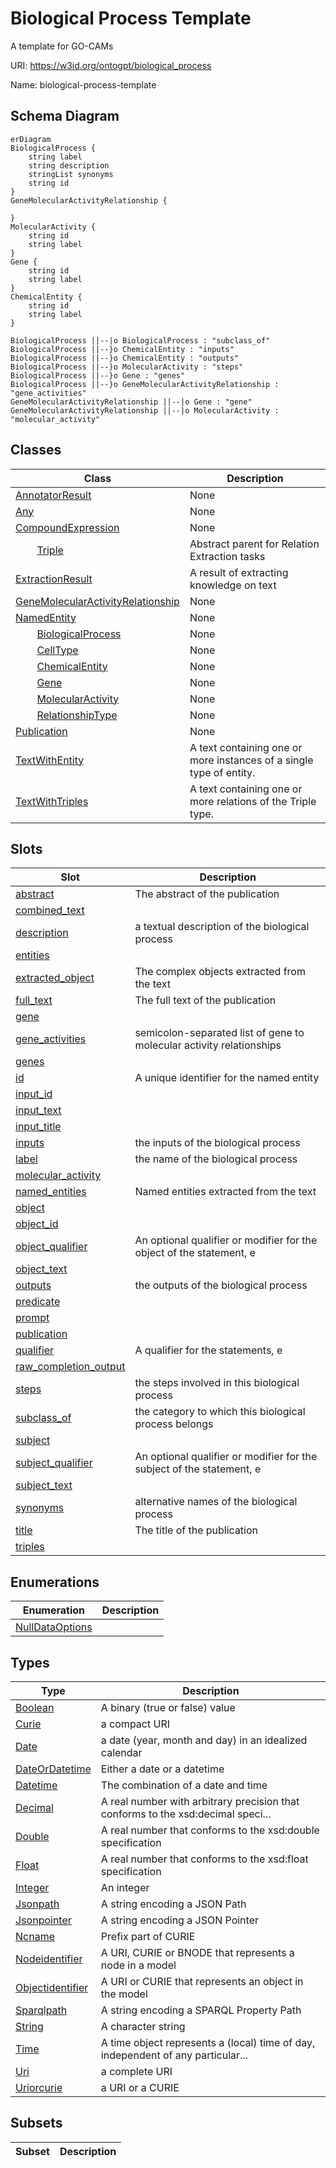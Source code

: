 # Biological Process Template

A template for GO-CAMs

URI: https://w3id.org/ontogpt/biological_process

Name: biological-process-template



## Schema Diagram

```mermaid
erDiagram
BiologicalProcess {
    string label  
    string description  
    stringList synonyms  
    string id  
}
GeneMolecularActivityRelationship {

}
MolecularActivity {
    string id  
    string label  
}
Gene {
    string id  
    string label  
}
ChemicalEntity {
    string id  
    string label  
}

BiologicalProcess ||--|o BiologicalProcess : "subclass_of"
BiologicalProcess ||--}o ChemicalEntity : "inputs"
BiologicalProcess ||--}o ChemicalEntity : "outputs"
BiologicalProcess ||--}o MolecularActivity : "steps"
BiologicalProcess ||--}o Gene : "genes"
BiologicalProcess ||--}o GeneMolecularActivityRelationship : "gene_activities"
GeneMolecularActivityRelationship ||--|o Gene : "gene"
GeneMolecularActivityRelationship ||--|o MolecularActivity : "molecular_activity"

```


## Classes

| Class | Description |
| --- | --- |
| [AnnotatorResult](AnnotatorResult.md) | None |
| [Any](Any.md) | None |
| [CompoundExpression](CompoundExpression.md) | None |
| &nbsp;&nbsp;&nbsp;&nbsp;&nbsp;&nbsp;&nbsp;&nbsp;[Triple](Triple.md) | Abstract parent for Relation Extraction tasks |
| [ExtractionResult](ExtractionResult.md) | A result of extracting knowledge on text |
| [GeneMolecularActivityRelationship](GeneMolecularActivityRelationship.md) | None |
| [NamedEntity](NamedEntity.md) | None |
| &nbsp;&nbsp;&nbsp;&nbsp;&nbsp;&nbsp;&nbsp;&nbsp;[BiologicalProcess](BiologicalProcess.md) | None |
| &nbsp;&nbsp;&nbsp;&nbsp;&nbsp;&nbsp;&nbsp;&nbsp;[CellType](CellType.md) | None |
| &nbsp;&nbsp;&nbsp;&nbsp;&nbsp;&nbsp;&nbsp;&nbsp;[ChemicalEntity](ChemicalEntity.md) | None |
| &nbsp;&nbsp;&nbsp;&nbsp;&nbsp;&nbsp;&nbsp;&nbsp;[Gene](Gene.md) | None |
| &nbsp;&nbsp;&nbsp;&nbsp;&nbsp;&nbsp;&nbsp;&nbsp;[MolecularActivity](MolecularActivity.md) | None |
| &nbsp;&nbsp;&nbsp;&nbsp;&nbsp;&nbsp;&nbsp;&nbsp;[RelationshipType](RelationshipType.md) | None |
| [Publication](Publication.md) | None |
| [TextWithEntity](TextWithEntity.md) | A text containing one or more instances of a single type of entity. |
| [TextWithTriples](TextWithTriples.md) | A text containing one or more relations of the Triple type. |



## Slots

| Slot | Description |
| --- | --- |
| [abstract](abstract.md) | The abstract of the publication |
| [combined_text](combined_text.md) |  |
| [description](description.md) | a textual description of the biological process |
| [entities](entities.md) |  |
| [extracted_object](extracted_object.md) | The complex objects extracted from the text |
| [full_text](full_text.md) | The full text of the publication |
| [gene](gene.md) |  |
| [gene_activities](gene_activities.md) | semicolon-separated list of gene to molecular activity relationships |
| [genes](genes.md) |  |
| [id](id.md) | A unique identifier for the named entity |
| [input_id](input_id.md) |  |
| [input_text](input_text.md) |  |
| [input_title](input_title.md) |  |
| [inputs](inputs.md) | the inputs of the biological process |
| [label](label.md) | the name of the biological process |
| [molecular_activity](molecular_activity.md) |  |
| [named_entities](named_entities.md) | Named entities extracted from the text |
| [object](object.md) |  |
| [object_id](object_id.md) |  |
| [object_qualifier](object_qualifier.md) | An optional qualifier or modifier for the object of the statement, e |
| [object_text](object_text.md) |  |
| [outputs](outputs.md) | the outputs of the biological process |
| [predicate](predicate.md) |  |
| [prompt](prompt.md) |  |
| [publication](publication.md) |  |
| [qualifier](qualifier.md) | A qualifier for the statements, e |
| [raw_completion_output](raw_completion_output.md) |  |
| [steps](steps.md) | the steps involved in this biological process |
| [subclass_of](subclass_of.md) | the category to which this biological process belongs |
| [subject](subject.md) |  |
| [subject_qualifier](subject_qualifier.md) | An optional qualifier or modifier for the subject of the statement, e |
| [subject_text](subject_text.md) |  |
| [synonyms](synonyms.md) | alternative names of the biological process |
| [title](title.md) | The title of the publication |
| [triples](triples.md) |  |


## Enumerations

| Enumeration | Description |
| --- | --- |
| [NullDataOptions](NullDataOptions.md) |  |


## Types

| Type | Description |
| --- | --- |
| [Boolean](Boolean.md) | A binary (true or false) value |
| [Curie](Curie.md) | a compact URI |
| [Date](Date.md) | a date (year, month and day) in an idealized calendar |
| [DateOrDatetime](DateOrDatetime.md) | Either a date or a datetime |
| [Datetime](Datetime.md) | The combination of a date and time |
| [Decimal](Decimal.md) | A real number with arbitrary precision that conforms to the xsd:decimal speci... |
| [Double](Double.md) | A real number that conforms to the xsd:double specification |
| [Float](Float.md) | A real number that conforms to the xsd:float specification |
| [Integer](Integer.md) | An integer |
| [Jsonpath](Jsonpath.md) | A string encoding a JSON Path |
| [Jsonpointer](Jsonpointer.md) | A string encoding a JSON Pointer |
| [Ncname](Ncname.md) | Prefix part of CURIE |
| [Nodeidentifier](Nodeidentifier.md) | A URI, CURIE or BNODE that represents a node in a model |
| [Objectidentifier](Objectidentifier.md) | A URI or CURIE that represents an object in the model |
| [Sparqlpath](Sparqlpath.md) | A string encoding a SPARQL Property Path |
| [String](String.md) | A character string |
| [Time](Time.md) | A time object represents a (local) time of day, independent of any particular... |
| [Uri](Uri.md) | a complete URI |
| [Uriorcurie](Uriorcurie.md) | a URI or a CURIE |


## Subsets

| Subset | Description |
| --- | --- |

